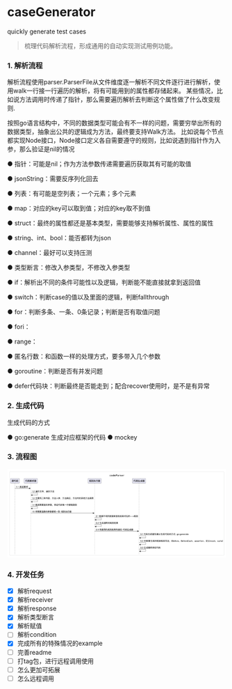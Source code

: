 # caseGenerator
quickly generate test cases

> 梳理代码解析流程，形成通用的自动实现测试用例功能。

### 1. 解析流程
解析流程使用parser.ParserFile从文件维度逐一解析不同文件逐行进行解析，使用walk一行接一行遍历的解析，将有可能用到的属性都存储起来。
某些情况，比如说方法调用时传递了指针，那么需要遍历解析去判断这个属性做了什么改变规则.

按照go语言结构中，不同的数据类型可能会有不一样的问题，需要穷举出所有的数据类型，抽象出公共的逻辑成为方法，最终要支持Walk方法。
比如说每个节点都实现Node接口，Node接口定义各自需要遵守的规则，比如说遇到指针作为入参，那么验证是nil的情况

● 指针：可能是nil；作为方法参数传递需要遍历获取其有可能的取值

● jsonString：需要反序列化回去

● 列表：有可能是空列表；一个元素；多个元素

● map：对应的key可以取到值；对应的key取不到值

● struct：最终的属性都还是基本类型，需要能够支持解析属性、属性的属性

● string、int、bool：能否都转为json

● channel：最好可以支持压测

● 类型断言：修改入参类型，不修改入参类型

● if：解析出不同的条件可能性以及逻辑，判断能不能直接就拿到返回值

● switch：判断case的值以及里面的逻辑，判断fallthrough

● for：判断多条、一条、0条记录；判断是否有取值问题

● fori：

● range：

● 匿名行数：和函数一样的处理方式，要多带入几个参数

● goroutine：判断是否有并发问题

● defer代码块：判断最终是否能走到；配合recover使用时，是不是有异常

### 2. 生成代码
生成代码的方式

● go:generate  生成对应框架的代码
● mockey

### 3. 流程图
![img.png](img.png)

### 4. 开发任务

- [x] 解析request
- [x] 解析receiver
- [x] 解析response
- [x] 解析类型断言
- [x] 解析赋值
- [ ] 解析condition
- [x] 完成所有的特殊情况的example
- [ ] 完善readme
- [ ] 打tag包，进行远程调用使用
- [ ] 怎么更加可拓展
- [ ] 怎么远程调用